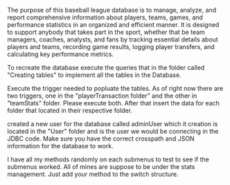  The purpose of this baseball league database is to manage, analyze, and report comprehensive information about players, teams, games, and performance statistics in an organized and efficient manner. It is designed to support anybody that takes part in the sport, whether that be team managers, coaches, analysts, and fans by tracking essential details about players and teams, recording game results, logging player transfers, and calculating key performance metrics.


 To recreate the database execute the queries that in the folder called "Creating tables" to implement all the tables in the Database.

 Execute the trigger needed to popluate the tables. As of right now there are two triggers, one in the "playerTransaction folder" and the other in "teamStats" folder. Please execute both. After that insert the data for each folder that located in their respective folder. 

 created a new user for the database called adminUser which it creation is located in the "User" folder and is the user we would be connecting in the JDBC code.
Make sure you have the correct crosspath  and JSON information for the database to work.


 I have all my methods randomly on each submenus to test  to see if the submenus worked. All of mines are suppose to be under the stats management.
 Just add your method to the switch structure.
